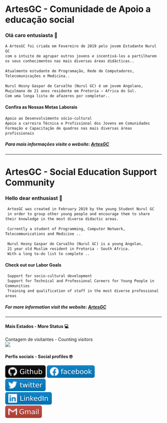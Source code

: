 # ArtesGC - Comunidade de Apoio a educação social

### Olá caro entusiasta 👋

    A ArtesGC foi criada em Fevereiro de 2019 pelo jovem Estudante Nurul GC
    com o intuito de agrupar outros jovens e incentivá-los a partilharem
    os seus conhecimentos nas mais diversas áreas didácticas..

    Atualmente estudante de Programação, Rede de Computadores, Telecomunicações e Medicina..

    Nurul Hosny Gaspar de Carvalho (Nurul GC) é um jovem Angolano,
    Muçulmano de 21 anos residente em Pretoria – Africa do Sul.
    Com uma longa lista de afazeres por completar..

#### Confira as Nossas Metas Laborais

    Apoio ao Desenvolvimento sócio-cultural
    Apoio a carreira Técnica e Profissional dos Jovens em Comunidades
    Formação e Capacitação de quadros nas mais diversas áreas profissionais

##### Para mais informações visite o website: [ArtesGC](https://artesgc.home.blog)

---

# ArtesGC - Social Education Support Community

### Hello dear enthusiast 👋

     ArtesGC was created in February 2019 by the young Student Nurul GC
     in order to group other young people and encourage them to share their knowledge in the most diverse didactic areas.

     Currently a student of Programming, Computer Network, Telecommunications and Medicine ..

     Nurul Hosny Gaspar de Carvalho (Nurul GC) is a young Angolan,
     21 year old Muslim resident in Pretoria - South Africa.
     With a long to-do list to complete ..

#### Check out our Labor Goals

     Support for socio-cultural development
     Support for Technical and Professional Careers for Young People in Communities
     Training and qualification of staff in the most diverse professional areas

##### For more information visit the website: [ArtesGC](https://artesgc.home.blog)

---

#### Mais Estados - More Status 💻

Contagem de visitantes - Counting visitors \
![](https://profile-counter.glitch.me/ArtesGC/count.svg)

#### Perfis sociais - Social profiles 🤓

[![Website - ArtesGC](img/github-icon.svg)](https://artesgc.github.io/)
[![Pagina Facebook -ArtesGC](img/fb-icon.svg)](https://www.facebook.com/artesgc.home.blog/) \
[![Perfil Twitter](img/twitter-icon.svg)](https://twitter.com/NurulGC3) \
[![Pagina Linkedin](img/linkedin-icon.svg)](https://www.linkedin.com/company/artesgc/) \
[![Gmail](img/gmail-icon.svg)](mailto:nuruldecarvalho@gmail.com)
